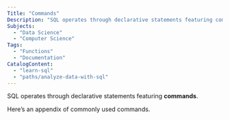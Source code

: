 ```yaml
---
Title: "Commands"
Description: "SQL operates through declarative statements featuring commands."
Subjects:
  - "Data Science"
  - "Computer Science"
Tags:
  - "Functions"
  - "Documentation"
CatalogContent:
  - "learn-sql"
  - "paths/analyze-data-with-sql"
---
```


SQL operates through declarative statements featuring **commands**.

Here’s an appendix of commonly used commands.
